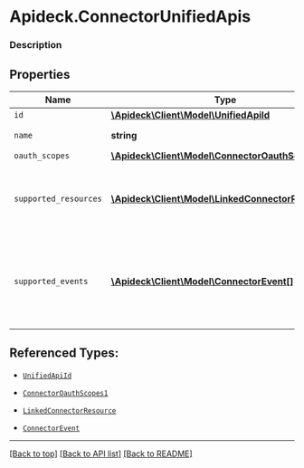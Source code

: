 # Apideck.ConnectorUnifiedApis

### Description

## Properties
Name | Type | Description | Notes
------------ | ------------- | ------------- | -------------
`id` | [**\Apideck\Client\Model\UnifiedApiId**](UnifiedApiId.md) |  | [optional] 
`name` | **string** | Name of the API. | [optional] 
`oauth_scopes` | [**\Apideck\Client\Model\ConnectorOauthScopes1[]**](ConnectorOauthScopes1.md) |  | [optional] 
`supported_resources` | [**\Apideck\Client\Model\LinkedConnectorResource[]**](LinkedConnectorResource.md) | List of resources that are supported on the connector. | [optional] 
`supported_events` | [**\Apideck\Client\Model\ConnectorEvent[]**](ConnectorEvent.md) | List of events that are supported on the connector for this Unified API. | [optional] 





## Referenced Types:
* [`UnifiedApiId`](UnifiedApiId.md)

* [`ConnectorOauthScopes1`](ConnectorOauthScopes1.md)
* [`LinkedConnectorResource`](LinkedConnectorResource.md)
* [`ConnectorEvent`](ConnectorEvent.md)

---

[[Back to top]](#) [[Back to API list]](../../../../README.md#documentation-for-api-endpoints) [[Back to README]](../../../../README.md)


